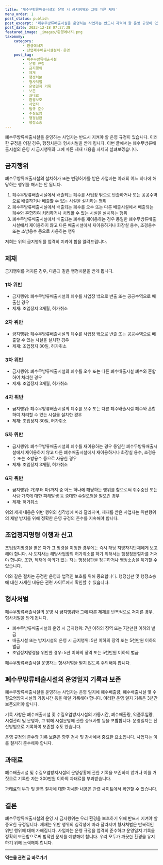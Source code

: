 ```yaml
---
title: '폐수무방류배출시설의 운영 시 금지행위와 그에 따른 제재'
menu_order: 1
post_status: publish
post_excerpt: '폐수무방류배출시설을 운영하는 사업자는 반드시 지켜야 할 운영 규정이 있습니다. 이러한 규정을 어길 경우, 행정처분과 형사처벌을 받게 됩니다. 이번 글에서는 폐수무방류배출시설의 운영 시 금지행위와 그에 따른 제재 내용을 자세히 살펴보겠습니다.'
post_date: 2023-12-18 07:27:38
featured_image: _images/환경에너지.png
taxonomy:
    category:
        - 환경에너지
        - 산업폐수배출시설설치ㆍ운영
    post_tag:
        - 폐수무방류배출시설
        -  운영 규정
        -  금지행위
        -  제재
        -  행정처분
        -  형사처벌
        -  운영일지 기록
        -  보존
        -  과태료
        -  환경보호
        -  사업자
        -  법규 준수
        -  수질오염
        -  행정심판
        -  행정소송
---
```



폐수무방류배출시설을 운영하는 사업자는 반드시 지켜야 할 운영 규정이 있습니다. 이러한 규정을 어길 경우, 행정처분과 형사처벌을 받게 됩니다. 이번 글에서는 폐수무방류배출시설의 운영 시 금지행위와 그에 따른 제재 내용을 자세히 살펴보겠습니다.

## 금지행위
폐수무방류배출시설의 설치허가 또는 변경허가를 받은 사업자는 아래의 어느 하나에 해당하는 행위를 해서는 안 됩니다.

1. 폐수무방류배출시설에서 배출되는 폐수를 사업장 밖으로 반출하거나 또는 공공수역으로 배출하거나 배출할 수 있는 시설을 설치하는 행위
2. 폐수무방류배출시설에서 배출되는 폐수를 오수 또는 다른 배출시설에서 배출되는 폐수와 혼합하여 처리하거나 처리할 수 있는 시설을 설치하는 행위
3. 폐수무방류배출시설에서 배출되는 폐수를 재이용하는 경우 동일한 폐수무방류배출시설에서 재이용하지 않고 다른 배출시설에서 재이용하거나 화장실 용수, 조경용수 또는 소방용수 등으로 사용하는 행위

저희는 위의 금지행위를 엄격히 지켜야 함을 알려드립니다.

## 제재
금지행위를 저지른 경우, 다음과 같은 행정처분을 받게 됩니다.

### 1차 위반
- 금지행위: 폐수무방류배출시설의 폐수를 사업장 밖으로 반출 또는 공공수역으로 배출한 경우
- 제재: 조업정지 3개월, 허가취소

### 2차 위반
- 금지행위: 폐수무방류배출시설의 폐수를 사업장 밖으로 반출 또는 공공수역으로 배출할 수 있는 시설을 설치한 경우
- 제재: 조업정지 30일, 허가취소

### 3차 위반
- 금지행위: 폐수무방류배출시설의 폐수를 오수 또는 다른 폐수배출시설 폐수와 혼합하여 처리한 경우
- 제재: 조업정지 3개월, 허가취소

### 4차 위반
- 금지행위: 폐수무방류배출시설의 폐수를 오수 또는 다른 폐수배출시설 폐수와 혼합하여 처리할 수 있는 시설을 설치한 경우
- 제재: 조업정지 30일, 허가취소

### 5차 위반
- 금지행위: 폐수무방류배출시설의 폐수를 재이용하는 경우 동일한 폐수무방류배출시설에서 재이용하지 않고 다른 폐수배출시설에서 재이용하거나 화장실 용수, 조경용수 또는 소방용수 등으로 사용한 경우
- 제재: 조업정지 3개월, 허가취소

### 6차 위반
- 금지행위: 가)부터 마)까지 중 어느 하나에 해당하는 행위를 함으로써 취수중단 또는 사람·가축에 대한 피해발생 등 중대한 수질오염을 일으킨 경우
- 제재: 허가취소

위의 제재 내용은 위반 행위의 심각성에 따라 달라지며, 제재를 받은 사업자는 위반행위의 재발 방지를 위해 정확한 운영 규정의 준수를 지속해야 합니다.

## 조업정지명령 이행과 신고
조업정지명령을 받은 자가 그 명령을 이행한 경우에는 즉시 해당 지방자치단체에게 보고해야 합니다. 시·도지사는 해당사업장의 허가취소를 하기 위해서는 행정청문절차를 거쳐야 합니다. 또한, 제재에 이의가 있는 자는 행정심판을 청구하거나 행정소송을 제기할 수 있습니다.

이와 같은 절차는 공정한 운영과 법적인 보호를 위해 중요합니다. 행정심판 및 행정소송에 대한 자세한 내용은 관련 사이트에서 확인할 수 있습니다.

## 형사처벌
폐수무방류배출시설의 운영 시 금지행위와 그에 따른 제재를 반복적으로 저지른 경우, 형사처벌을 받게 됩니다.

- 폐수무방류배출시설의 운영 시 금지행위: 7년 이하의 징역 또는 7천만원 이하의 벌금
- 배출시설 또는 방지시설의 운영 시 금지행위: 5년 이하의 징역 또는 5천만원 이하의 벌금
- 조업정지명령을 위반한 경우: 5년 이하의 징역 또는 5천만원 이하의 벌금

폐수무방류배출시설 운영자는 형사처벌을 받지 않도록 주의해야 합니다.

## 폐수무방류배출시설의 운영일지 기록과 보존
폐수무방류배출시설을 운영하는 사업자는 운영 일지에 폐수배출량, 폐수배출시설 및 수질오염방지시설의 가동시간 등을 매일 기록해야 합니다. 이러한 운영 일지 기록은 3년간 보존되어야 합니다.

기록 사항은 폐수배출시설 및 수질오염방지시설의 가동시간, 폐수배출량, 약품투입량, 시설관리 및 운영자, 그 밖에 시설운영에 관한 중요사항 등을 포함합니다. 운영일지는 전산방법으로 기록하여 보존할 수도 있습니다.

운영 규정의 준수와 기록 보존은 향후 검사 및 감사에서 중요한 요소입니다. 사업자는 이를 철저히 준수해야 합니다.

## 과태료
폐수배출시설 및 수질오염방지시설의 운영상황에 관한 기록을 보존하지 않거나 이를 거짓으로 기록한 자는 300만원 이하의 과태료를 부과받습니다.

과태료의 부과 및 불복 절차에 대한 자세한 내용은 관련 사이트에서 확인할 수 있습니다.

## 결론
폐수무방류배출시설의 운영 시 금지행위는 우리 환경을 보호하기 위해 반드시 지켜야 할 중요한 규정입니다. 제재는 위반 행위의 심각성에 따라 달라지며 형사처벌은 반복적인 위반 행위에 대해 가해집니다. 사업자는 운영 규정을 엄격히 준수하고 운영일지 기록을 정확히 보관함으로써 법적인 문제를 예방해야 합니다. 우리 모두가 깨끗한 환경을 유지하기 위해 노력해야 합니다.
<!-- wp:separator -->
<hr class="wp-block-separator has-alpha-channel-opacity"/>
<!-- /wp:separator -->

<!-- wp:group {"backgroundColor":"base","layout":{"type":"constrained"}} -->
<div class="wp-block-group has-base-background-color has-background"><!-- wp:paragraph {"align":"center","fontSize":"medium"} -->
<p class="has-text-align-center has-large-font-size"><strong>먹는물 관련 글 바로가기</strong></p>
<!-- /wp:paragraph -->


<!-- wp:latest-posts
{"categories":[{"id":31331,"count":19,"description":"","link":"https://uknowlaw.com/category/%eb%a8%b9%eb%8a%94%eb%ac%bc/","name":"먹는물","slug":"먹는물","taxonomy":"category","parent":0,"meta":[],"_links":{"self":[{"href":"https://uknowlaw.com/wp-json/wp/v2/categories/31331"}],"collection":[{"href":"https://uknowlaw.com/wp-json/wp/v2/categories"}],"about":[{"href":"https://uknowlaw.com/wp-json/wp/v2/taxonomies/category"}],"wp:post_type":[{"href":"https://uknowlaw.com/wp-json/wp/v2/posts?categories=31331"}],"curies":[{"name":"wp","href":"https://api.w.org/{rel}","templated":true}]}}],"postsToShow":100,"excerptLength":28,"postLayout":"grid","columns":2,"featuredImageAlign":"left","featuredImageSizeSlug":"large","fontSize":"small"} /--></div>
<!-- /wp:group -->